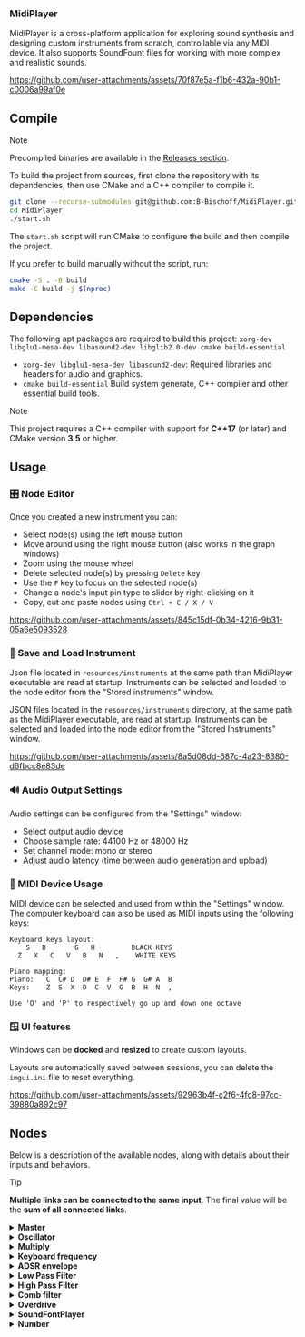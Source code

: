 ### MidiPlayer

MidiPlayer is a cross-platform application for exploring sound synthesis and designing custom instruments from scratch, controllable via any MIDI device.
It also supports SoundFount files for working with more complex and realistic sounds.

https://github.com/user-attachments/assets/70f87e5a-f1b6-432a-90b1-c0006a99af0e

## Compile

> [!NOTE]
> Precompiled binaries are available in the [Releases section](https://github.com/B-Bischoff/MidiPlayer/releases/tag/0.1.0).

To build the project from sources, first clone the repository with its dependencies, then use CMake and a C++ compiler to compile it.

```bash
git clone --recurse-submodules git@github.com:B-Bischoff/MidiPlayer.git
cd MidiPlayer
./start.sh
```

The `start.sh` script will run CMake to configure the build and then compile the project.

If you prefer to build manually without the script, run:
```bash
cmake -S . -B build
make -C build -j $(nproc)
```

## Dependencies

The following apt packages are required to build this project: `xorg-dev libglu1-mesa-dev libasound2-dev libglib2.0-dev cmake build-essential`

- `xorg-dev libglu1-mesa-dev libasound2-dev`: Required libraries and headers for audio and graphics.
- `cmake build-essential` Build system generate, C++ compiler and other essential build tools.

> [!NOTE]
> This project requires a C++ compiler with support for **C++17** (or later) and CMake version **3.5** or higher.

## Usage

### 🎛️ Node Editor
Once you created a new instrument you can:
- Select node(s) using the left mouse button
- Move around using the right mouse button (also works in the graph windows)
- Zoom using the mouse wheel
- Delete selected node(s) by pressing `Delete` key
- Use the `F` key to focus on the selected node(s)
- Change a node's input pin type to slider by right-clicking on it
- Copy, cut and paste nodes using `Ctrl + C / X / V`

https://github.com/user-attachments/assets/845c15df-0b34-4216-9b31-05a6e5093528

### 💾 Save and Load Instrument

Json file located in `resources/instruments` at the same path than MidiPlayer executable are read at startup.
Instruments can be selected and loaded to the node editor from the "Stored instruments" window.

JSON files located in the `resources/instruments` directory, at the same path as the MidiPlayer executable, are read at startup.
Instruments can be selected and loaded into the node editor from the "Stored Instruments" window.

https://github.com/user-attachments/assets/8a5d08dd-687c-4a23-8380-d6fbcc8e83de

### 🔊 Audio Output Settings

Audio settings can be configured from the "Settings" window:

- Select output audio device
- Choose sample rate: 44100 Hz or 48000 Hz
- Set channel mode: mono or stereo
- Adjust audio latency (time between audio generation and upload)

### 🎹 MIDI Device Usage

MIDI device can be selected and used from within the "Settings" window.
The computer keyboard can also be used as MIDI inputs using the following keys:
```
Keyboard keys layout:
    S   D       G   H         BLACK KEYS
  Z   X   C   V   B   N   ,    WHITE KEYS

Piano mapping:
Piano:   C  C# D  D# E  F  F# G  G# A  B
Keys:    Z  S  X  D  C  V  G  B  H  N  ,

Use 'O' and 'P' to respectively go up and down one octave
```

### 🪟 UI features

Windows can be **docked** and **resized** to create custom layouts.

Layouts are automatically saved between sessions, you can delete the `imgui.ini` file to reset everything.

https://github.com/user-attachments/assets/92963b4f-c2f6-4fc8-97cc-39880a892c97

## Nodes

Below is a description of the available nodes, along with details about their inputs and behaviors.

> [!TIP]
> **Multiple links can be connected to the same input**. The final value will be the **sum of all connected links**.

<details>
<summary><strong>Master</strong></summary>

Node from which audio goes to the system sound.
This node is created by default and cannot be removed or duplicated.

The **Master** node sends audio to the system's output device.
It is created by default and **cannot be removed or duplicated**.

**Input:**
`input` — Audio signal (*Any value*).
The signal is **clamped between** `-1` and `1` before being passed to the audio output.

---
</details>

<details>
<summary><strong>Oscillator</strong></summary>

Generates a periodic signal that oscillates between `-1` and `1`.

**Inputs:**
- `freq` — Frequency in Hertz. Defines how many cycles occur per second. (*Any value*)
- `phase` — Phase offset applied to the waveform. (*Any value*)

**UI settings:**

Oscillator shape can be selected from the following waveforms:

- **Sin** — Smooth sine wave oscillation between `-1` and `1`.
- **Square** — Alternates sharply between `-1` and `1`, creating a binary-like signal.
- **Triangle** — Linearly ramps between `-1` and `1` in a triangular shape.
- **Saw Dig** — A digital-style sawtooth wave that ramps linearly up to `1` and drops abruptly to `-1`.
- **White Noise** — Produces random values between `-1` and `1`.
- **Pink Noise** — Noise signal with equal energy per octave, resulting in a warmer, more balanced sound with more emphasis on lower frequencies.
- **Brownian Noise** — Also known as red or Brown noise. It produces a deeper, smoother noise, emphasizing low frequencies even more than pink noise.

---
</details>

<details>
<summary><strong>Multiply</strong></summary>

Multiply and outputs input A with input B.

If input A or B is unplugged, its value is `0`.

**Inputs:**
- `input A` — Audio signal (*Any value*).
- `input B` — Audio signal (*Any value*).
---
</details>

<details>
<summary><strong>Keyboard frequency</strong></summary>

Converts **MIDI note events** (triggered by key presses) into corresponding **frequencies in Hertz**.

This node outputs the base frequency associated with each MIDI note.

A reference table mapping MIDI note numbers to note names and frequencies can be found [here](https://inspiredacoustics.com/en/MIDI_note_numbers_and_center_frequencies).

---
</details>

<details>
<summary><strong>ADSR envelope</strong></summary>

An ADSR envelope defines how the intensity (or amplitude) of its input evolves from the moment a key is pressed until it is released.
It's composed of four phases:

The envelope describe four parameters or phases:
1. Attack : How quickly the sound reaches its maximum intensity after the key is pressed.
2. Decay : How quickly the sound drops from the peak to the sustain level.
3. Sustain : The constant intensity level held as long as the key is pressed.
4. Release : How quickly the sound fades to silence after the key is released.

**Inputs:**
- `input` — Audio signal affected by the envelope  (*Any value*).
- `trigger` — Any **non-zero** value will trigger the envelope.

**UI settings:**

`Edit ADSR` : Modify the shape of the ADSR node using a graphic.

---
</details>

<details>
<summary><strong>Low Pass Filter</strong></summary>

Attenuates **high-frequency components** from the input signal.
As the cutoff value approaches `0`, more high frequencies are removed, resulting in a smoother sound.

**Inputs:**
- `input` — Audio signal (*Any value*).
- `cutoff` — Smoothing factor between `0` and `1` (*Out of range values are clamped*).
- `resonance` —Emphasizes frequencies near the cutoff. Ranges from `0` (no resonance) to `1` (strong peak at cutoff) (*Out of range values are clamped*).

---
</details>

<details>
<summary><strong>High Pass Filter</strong></summary>

Attenuates **low-frequency components** from the input signal.
As the cutoff value approaches `1`, more high frequencies are removed, resulting in a bright sound.

**Inputs:**
- `input` — Audio signal (*Any value*).
- `cutoff` — Smoothing factor between `0` and `1` (*Out of range values are clamped*).
- `resonance` —Emphasizes frequencies near the cutoff. Ranges from `0` (no resonance) to `1` (strong peak at cutoff) (*Out of range values are clamped*).

---
</details>

<details>
<summary><strong>Comb filter</strong></summary>

Applies a delayed version of the signal back into itself.

**Inputs:**
- `input` — Audio signal (*Any value*).
- `delay samples` — Number of samples before the signal is fed back (*Negative values are clamped to `0`*).
- `feedback` — Amount of the delayed signal fed back into the input. Ranges from `0` (no feedback) to `1` (maximum feedback). (*Out-of-range values are clamped*)

---
</details>

<details>
<summary><strong>Overdrive</strong></summary>

Applies a soft clipping effect to simulate analog-style distortion.

- `input` — Audio signal (*Any value*).
- `drive` — Controls the amount of distortion applied. Higher values increase the signal gain before clipping, resulting in a more aggressive, saturated sound.
---
</details>

<details>
<summary><strong>SoundFontPlayer</strong></summary>

Play the content of a SoundFont file in response to incoming MIDI note and velocity events.

**UI settings:**

Provides a file browser for selecting a SoundFont file (`.sf2`) to load and use for playback.

---
</details>


<details>
<summary><strong>Number</strong></summary>

Output a constant value.

**UI settings:**

Value: The number to output, can be any value.

</details>
